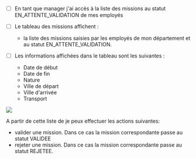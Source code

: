 * [ ] En tant que manager j'ai accès à la liste des missions au statut EN_ATTENTE_VALIDATION de mes employés

* [ ] Le tableau des missions affichent :
  * la liste des missions saisies par les employés de mon département et au statut EN_ATTENTE_VALIDATION.

* [ ] Les informations affichées dans le tableau sont les suivantes :
  * Date de début
  * Date de fin
  * Nature
  * Ville de départ
  * Ville d'arrivée
  * Transport

![](https://github.com/DiginamicFormation/ressources-atelier/raw/master/gestion-des-missions/Validation.demandes.png)

A partir de cette liste de je peux effectuer les actions suivantes:
* valider une mission. Dans ce cas la mission correspondante passe au statut VALIDEE
* rejeter une mission. Dans ce cas la mission correspondante passe au statut REJETEE.
